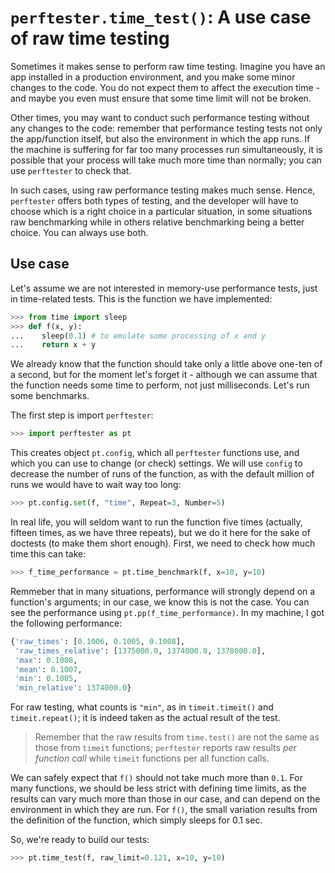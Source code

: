 # `perftester.time_test()`: A use case of raw time testing

Sometimes it makes sense to perform raw time testing. Imagine you have an app installed in a production environment, and you make some minor changes to the code. You do not expect them to affect the execution time - and maybe you even must ensure that some time limit will not be broken.

Other times, you may want to conduct such performance testing without any changes to the code: remember that performance testing tests not only the app/function itself, but also the environment in which the app runs. If the machine is suffering for far too many processes run simultaneously, it is possible that your process will take much more time than normally; you can use `perftester` to check that.

In such cases, using raw performance testing makes much sense. Hence, `perftester` offers both types of testing, and the developer will have to choose which is a right choice in a particular situation, in some situations raw benchmarking while in others relative benchmarking being a better choice. You can always use both.


## Use case

Let's assume we are not interested in memory-use performance tests, just in time-related tests. This is the function we have implemented:

```python
>>> from time import sleep
>>> def f(x, y):
...    sleep(0.1) # to emulate some processing of x and y
...    return x + y

```

We already know that the function should take only a little above one-ten of a second, but for the moment let's forget it - although we can assume that the function needs some time to perform, not just milliseconds. Let's run some benchmarks.

The first step is import `perftester`:

```python
>>> import perftester as pt

```

This creates object `pt.config`, which all `perftester` functions use, and which you can use to change (or check) settings. We will use `config` to decrease the number of runs of the function, as with the default million of runs we would have to wait way too long:

```python
>>> pt.config.set(f, "time", Repeat=3, Number=5)

```


In real life, you will seldom want to run the function five times (actually, fifteen times, as we have three repeats), but we do it here for the sake of doctests (to make them short enough). First, we need to check how much time this can take:

```python
>>> f_time_performance = pt.time_benchmark(f, x=10, y=10)

```

Remmeber that in many situations, performance will strongly depend on a function's arguments; in our case, we know this is not the case. You can see the performance using `pt.pp(f_time_performance)`. In my machine, I got the following performance:

```python
{'raw_times': [0.1006, 0.1005, 0.1008],
 'raw_times_relative': [1375000.0, 1374000.0, 1378000.0],
 'max': 0.1008,
 'mean': 0.1007,
 'min': 0.1005,
 'min_relative': 1374000.0}
```

For raw testing, what counts is `"min"`, as in `timeit.timeit()` and `timeit.repeat()`; it is indeed taken as the actual result of the test. 

> Remember that the raw results from `time.test()` are not the same as those from `timeit` functions; `perftester` reports raw results *per function call* while `timeit` functions per all function calls.

We can safely expect that `f()` should not take much more than `0.1`. For many functions, we should be less strict with defining time limits, as the results can vary much more than those in our case, and can depend on the environment in which they are run. For `f()`, the small variation results from the definition of the function, which simply sleeps for 0.1 sec.

So, we're ready to build our tests:

```python
>>> pt.time_test(f, raw_limit=0.121, x=10, y=10)

```
